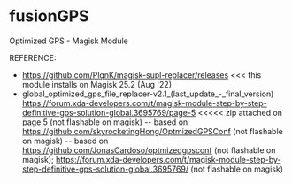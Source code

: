 # fusionGPS

Optimized GPS - Magisk Module


REFERENCE:
- https://github.com/PlqnK/magisk-supl-replacer/releases <<< this module installs on Magisk 25.2 (Aug '22)
- global_optimized_gps_file_replacer-v2.1_(last_update_-_final_version)
https://forum.xda-developers.com/t/magisk-module-step-by-step-definitive-gps-solution-global.3695769/page-5 <<<<< zip attached on page 5 (not flashable on magisk)
	-- based on https://github.com/skyrocketingHong/OptmizedGPSConf (not flashable on magisk)
		-- based on https://github.com/JonasCardoso/optmizedgpsconf (not flashable on magisk);  https://forum.xda-developers.com/t/magisk-module-step-by-step-definitive-gps-solution-global.3695769/ (not flashable on magisk)
